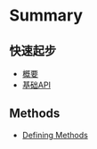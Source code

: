 # Summary

## 快速起步

* [概要](README.md)
* [基础API](ji-chu-api.md)

## Methods

* [Defining Methods](methods.md)

